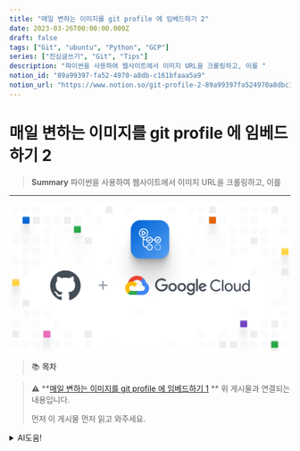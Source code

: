```yaml
---
title: "매일 변하는 이미지를 git profile 에 임베드하기 2"
date: 2023-03-26T00:00:00.000Z
draft: false
tags: ["Git", "ubuntu", "Python", "GCP"]
series: ["진심글쓰기", "Git", "Tips"]
description: "파이썬을 사용하여 웹사이트에서 이미지 URL을 크롤링하고, 이를 "
notion_id: "89a99397-fa52-4970-a8db-c161bfaaa5a9"
notion_url: "https://www.notion.so/git-profile-2-89a99397fa524970a8dbc161bfaaa5a9"
---
```


# 매일 변하는 이미지를 git profile 에 임베드하기 2

> **Summary**
> 파이썬을 사용하여 웹사이트에서 이미지 URL을 크롤링하고, 이를 

---


![Image](image_7694b81670ff.png)

> 📚 **목차**
>

> ⚠️ **[매일 변하는 이미지를 git profile 에 임베드하기 1](https://www.notion.so/c2f950c741a8429b9d7bdfc4cc470d67) **
> 위 게시물과 연결되는 내용입니다.
>
> 먼저 이 게시물 먼저 읽고 와주세요.
>
>


<details>
<summary>AI도움!</summary>

> 💡 **[https://www.random-art.org/](https://www.random-art.org/) 이 웹사이트에 .jpg 가 포함된 url을 전부 리스트로 가져오는 방법**
> Beautiful Soup 또는 Scrapy와 같은 웹 스크래핑 도구를 사용하여 웹사이트 [https://www.random-art.org/에서](https://www.random-art.org/%EC%97%90%EC%84%9C) .jpg 확장자를 가진 모든 URL을 추출할 수 있습니다. 다음은 Python에서 Beautiful Soup을 사용하는 예제 코드입니다.
>
> ```python
> import requests
> from bs4 import BeautifulSoup
>
> url = "https://www.random-art.org/"
>
> response = requests.get(url)
> soup = BeautifulSoup(response.content, 'html.parser')
>
> for link in soup.find_all('a'):
>     href = link.get('href')
>     if href.endswith('.jpg'):
>         print(href)
> ```
>
>
> 이 코드는 웹사이트에 GET 요청을 보낸 다음 Beautiful Soup을 사용하여 HTML 응답에서 모든 앵커 태그(<a>)를 추출합니다. 각 앵커 태그에 대해 href 속성이 '.jpg'로 끝나는지 확인하고 그럴 경우 URL을 인쇄합니다.
>
>

> 💡 **[https://www.random-art.org/?page=1&liked=0&sort=time](https://www.random-art.org/?page=1&liked=0&sort=time) 이 사이트의 모든 페이지에 포함된 모든 .jpg URL을 나열하는 방법입니다.**
> ```python
> import requests
> from bs4 import BeautifulSoup
>
> base_url = 'https://www.random-art.org/?page='
> jpg_urls = []
>
> # Loop through all pages
> for page in range(1, 10):  # Change 10 to the number of pages you want to scrape
>     url = base_url + str(page) + '&liked=0&sort=time'
>     response = requests.get(url)
>     soup = BeautifulSoup(response.content, 'html.parser')
>
>     # Find all img tags with .jpg extension
>     images = soup.find_all('img', src=lambda src: src.endswith('.jpg'))
>
>     # Extract the URLs and append to the list
>     for img in images:
>         jpg_urls.append(img['src'])
>
> # Print the list of .jpg URLs
> print(jpg_urls)
> ```
>
> 이 코드는 URL의 페이지 번호를 변경하여 웹 사이트 페이지를 순환한 다음 BeautifulSoup을 사용하여 페이지 소스에서 .jpg 확장자를 가진 img 태그를 모두 찾습니다. 이러한 이미지의 URL이 추출되어 목록에 추가됩니다. 마지막으로 모든 .jpg URL 목록이 인쇄됩니다. 코드는 처음 9페이지만 스크랩합니다. for 루프에서 range 매개변수를 변경하여 스크랩할 페이지 수를 변경할 수 있습니다.
>
>

> 💡 **텍스트가 저장될때마다 문자열 앞에 [https://www.random-art.org](https://www.random-art.org/) 가 포함된 상태로 .txt에 저장되었으면 좋겠습니다.**
> ```python
> import requests
> from bs4 import BeautifulSoup
>
> base_url = 'https://www.random-art.org/?page='
> jpg_urls = []
>
> # Loop through all pages
> for page in range(1, 5):  # Change 10 to the number of pages you want to scrape
>     url = base_url + str(page) + '&liked=0&sort=time'
>     response = requests.get(url)
>     soup = BeautifulSoup(response.content, 'html.parser')
>
>     # Find all img tags with .jpg extension
>     images = soup.find_all('img', src=lambda src: src.endswith('.jpg'))
>
>     # Extract the URLs and append to the list
>     for img in images:
>         jpg_urls.append('https://www.random-art.org/' + img['src'])
>
> # Save the list of .jpg URLs to a text file
> with open('random-art-urls.txt', 'w') as f:
>     f.write('\n'.join(jpg_urls))
> ```
>
> 하지만 지금은 [https://www.random-art.org/img/small/417864.jpg](https://www.random-art.org/img/small/417864.jpg) 형식으로 txt에 저장됩니다. 저는 small이라는 글자를 large로 변경한 상태로 txt파일에 저장하고싶습니다.
>
> ```python
> import requests
> from bs4 import BeautifulSoup
>
> base_url = 'https://www.random-art.org/?page='
> jpg_urls = []
>
> # Loop through all pages
> for page in range(1, 5):  # Change 10 to the number of pages you want to scrape
>     url = base_url + str(page) + '&liked=0&sort=time'
>     response = requests.get(url)
>     soup = BeautifulSoup(response.content, 'html.parser')
>
>     # Find all img tags with .jpg extension
>     images = soup.find_all('img', src=lambda src: src.endswith('.jpg'))
>
>     # Extract the URLs, replace "small" with "large", and append to the list
>     for img in images:
>         jpg_url = img['src'].replace('/small/', '/large/')
>         jpg_urls.append(jpg_url)
>
> # Save the list of .jpg URLs to a txt file
> with open('random-art-large.txt', 'w') as file:
>     for url in jpg_urls:
>         file.write('https://www.random-art.org' + url + '\n')
>
> print('File saved successfully.')
> ```
>
>

> 💡 **crontab -e에서 py 파일 실행이 안됩니다**
> cron을 통해 예약할 때 스크립트가 올바르게 실행되지 않는 몇 가지 이유가 있을 수 있습니다.
>
> Cron이 Python 인터프리터를 찾지 못할 수 있습니다. 스크립트 명령 앞에 crontab 파일에서 Python 인터프리터의 전체 경로를 추가합니다. 
>
> `→ 예: /usr/bin/python3 /home/thquddnr123/AutoCommit/HelloZOOO/writeUrl.py`
> 작업 디렉토리가 올바르게 설정되지 않았을 수 있습니다. Cron이 수동으로 실행한 동일한 디렉토리에서 스크립트를 실행하지 않을 수 있습니다. 이 문제를 해결하려면 crontab 파일에서 스크립트의 작업 디렉토리를 지정하십시오. 
>
> `→ 예: * 7 * * * cd /home/thquddnr123/AutoCommit/HelloZOOO && /usr/bin/python3 writeUrl.py`
>
>
> 스크립트가 자동으로 실패할 수 있습니다. 표준 출력 및 오류를 파일로 리디렉션하여 오류를 디버깅합니다. 
>
> `→ 예: * 7 * * * cd /home/thquddnr123/AutoCommit/HelloZOOO && /usr/bin/python3 writeUrl.py >> /tmp/writeUrl.log 2>&1`
>
>
>

</details>


